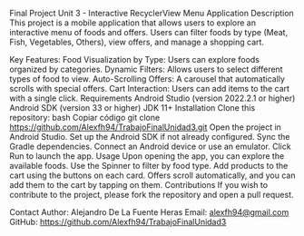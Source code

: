 Final Project Unit 3 - Interactive RecyclerView Menu Application
Description
This project is a mobile application that allows users to explore an interactive menu of foods and offers. Users can filter foods by type (Meat, Fish, Vegetables, Others), view offers, and manage a shopping cart.

Key Features:
Food Visualization by Type: Users can explore foods organized by categories.
Dynamic Filters: Allows users to select different types of food to view.
Auto-Scrolling Offers: A carousel that automatically scrolls with special offers.
Cart Interaction: Users can add items to the cart with a single click.
Requirements
Android Studio (version 2022.2.1 or higher)
Android SDK (version 33 or higher)
JDK 11+
Installation
Clone this repository:
bash
Copiar código
git clone https://github.com/Alexfh94/TrabajoFinalUnidad3.git
Open the project in Android Studio.
Set up the Android SDK if not already configured.
Sync the Gradle dependencies.
Connect an Android device or use an emulator.
Click Run to launch the app.
Usage
Upon opening the app, you can explore the available foods.
Use the Spinner to filter by food type.
Add products to the cart using the buttons on each card.
Offers scroll automatically, and you can add them to the cart by tapping on them.
Contributions
If you wish to contribute to the project, please fork the repository and open a pull request.

Contact
Author: Alejandro De La Fuente Heras
Email: alexfh94@gmail.com
GitHub: https://github.com/Alexfh94/TrabajoFinalUnidad3
